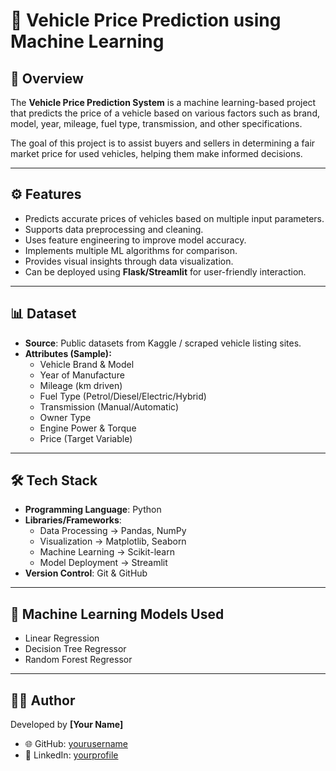 # 🚗 Vehicle Price Prediction using Machine Learning  

## 📌 Overview  
The **Vehicle Price Prediction System** is a machine learning-based project that predicts the price of a vehicle based on various factors such as brand, model, year, mileage, fuel type, transmission, and other specifications.  

The goal of this project is to assist buyers and sellers in determining a fair market price for used vehicles, helping them make informed decisions.  

---

## ⚙️ Features  
- Predicts accurate prices of vehicles based on multiple input parameters.  
- Supports data preprocessing and cleaning.  
- Uses feature engineering to improve model accuracy.  
- Implements multiple ML algorithms for comparison.  
- Provides visual insights through data visualization.  
- Can be deployed using **Flask/Streamlit** for user-friendly interaction.  

---

## 📊 Dataset  
- **Source**: Public datasets from Kaggle / scraped vehicle listing sites.  
- **Attributes (Sample):**  
  - Vehicle Brand & Model  
  - Year of Manufacture  
  - Mileage (km driven)  
  - Fuel Type (Petrol/Diesel/Electric/Hybrid)  
  - Transmission (Manual/Automatic)  
  - Owner Type  
  - Engine Power & Torque  
  - Price (Target Variable)  

---

## 🛠 Tech Stack  
- **Programming Language**: Python 
- **Libraries/Frameworks**:  
  - Data Processing → Pandas, NumPy  
  - Visualization → Matplotlib, Seaborn  
  - Machine Learning → Scikit-learn  
  - Model Deployment → Streamlit  
- **Version Control**: Git & GitHub  

---

## 🔎 Machine Learning Models Used  
- Linear Regression  
- Decision Tree Regressor  
- Random Forest Regressor  




---

## 👨‍💻 Author  
Developed by **[Your Name]**  
- 🌐 GitHub: [yourusername](https://github.com/yourusername)  
- 🔗 LinkedIn: [yourprofile](https://linkedin.com/in/yourprofile)  
